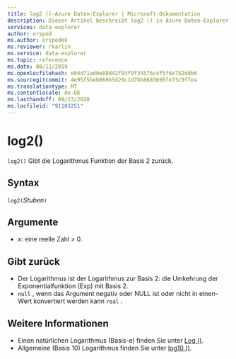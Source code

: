 ```yaml
---
title: log2 ()-Azure Daten-Explorer | Microsoft-Dokumentation
description: Dieser Artikel beschreibt log2 () in Azure Daten-Explorer.
services: data-explorer
author: orspod
ms.author: orspodek
ms.reviewer: rkarlin
ms.service: data-explorer
ms.topic: reference
ms.date: 08/11/2019
ms.openlocfilehash: e04d71ad0e88d42f93f9f34576c4f5f6e752ddb6
ms.sourcegitcommit: 4e95f5beb060b5d29c1d7bb8683695fe73c9f7ea
ms.translationtype: MT
ms.contentlocale: de-DE
ms.lasthandoff: 09/23/2020
ms.locfileid: "91103251"
---
```

# <a name="log2"></a>log2()

`log2()` Gibt die Logarithmus Funktion der Basis 2 zurück.  

## <a name="syntax"></a>Syntax

`log2(`*Stuben*`)`

## <a name="arguments"></a>Argumente

* *x*: eine reelle Zahl > 0.

## <a name="returns"></a>Gibt zurück

* Der Logarithmus ist der Logarithmus zur Basis 2: die Umkehrung der Exponentialfunktion (Exp) mit Basis 2.
* `null` , wenn das Argument negativ oder NULL ist oder nicht in einen-Wert konvertiert werden kann `real` . 

## <a name="see-also"></a>Weitere Informationen

* Einen natürlichen Logarithmus (Basis-e) finden Sie unter [Log ()](log-function.md).
* Allgemeine (Basis 10) Logarithmus finden Sie unter [log10 ()](log10-function.md).